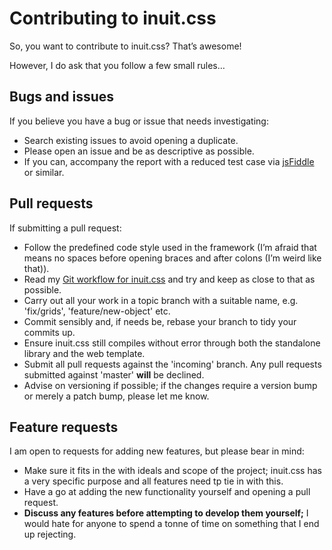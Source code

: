 # Contributing to inuit.css

So, you want to contribute to inuit.css? That’s awesome!

However, I do ask that you follow a few small rules…

## Bugs and issues

If you believe you have a bug or issue that needs investigating:

* Search existing issues to avoid opening a duplicate.
* Please open an issue and be as descriptive as possible.
* If you can, accompany the report with a reduced test case via
  [jsFiddle](http://jsfiddle.net/) or similar.

## Pull requests

If submitting a pull request:

* Follow the predefined code style used in the framework (I’m afraid that means
  no spaces before opening braces and after colons (I’m weird like that)).
* Read my [Git workflow for inuit.css](http://csswizardry.com/2012/12/my-git-workflow-for-inuit-css/)
  and try and keep as close to that as possible.
* Carry out all your work in a topic branch with a suitable name, e.g.
  'fix/grids', 'feature/new-object' etc.
* Commit sensibly and, if needs be, rebase your branch to tidy your commits up.
* Ensure inuit.css still compiles without error through both the standalone
  library and the web template.
* Submit all pull requests against the 'incoming' branch. Any pull requests
  submitted against 'master' **will** be declined.
* Advise on versioning if possible; if the changes require a version bump or
  merely a patch bump, please let me know.

## Feature requests

I am open to requests for adding new features, but please bear in mind:

* Make sure it fits in the with ideals and scope of the project; inuit.css has a
  very specific purpose and all features need tp tie in with this.
* Have a go at adding the new functionality yourself and opening a pull request.
* **Discuss any features before attempting to develop them yourself;** I would
  hate for anyone to spend a tonne of time on something that I end up rejecting.
